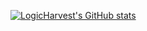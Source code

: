 [![LogicHarvest's GitHub stats](https://github-readme-stats.vercel.app/api?username=LogicHarvest)](https://github.com/anuraghazra/github-readme-stats)

